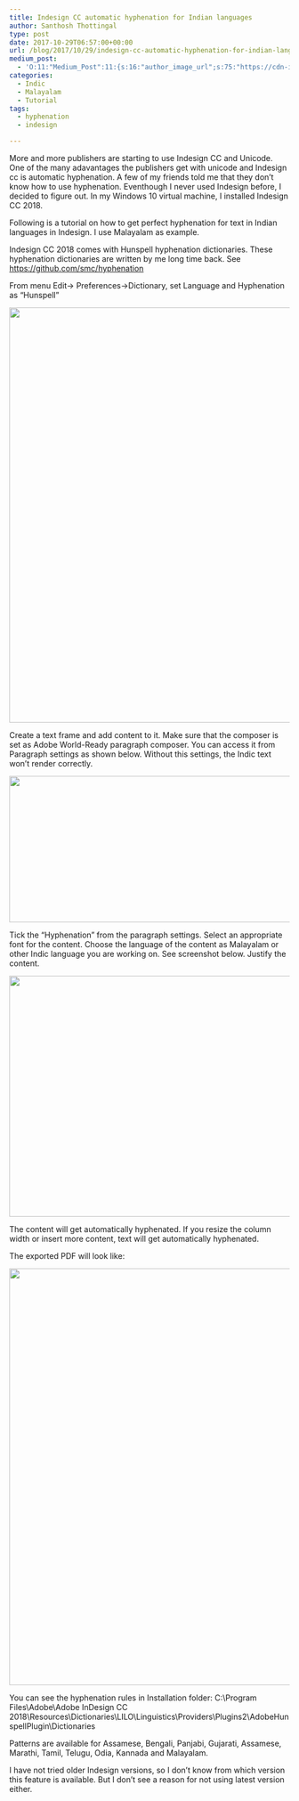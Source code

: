 ```yaml
---
title: Indesign CC automatic hyphenation for Indian languages
author: Santhosh Thottingal
type: post
date: 2017-10-29T06:57:00+00:00
url: /blog/2017/10/29/indesign-cc-automatic-hyphenation-for-indian-languages/
medium_post:
  - 'O:11:"Medium_Post":11:{s:16:"author_image_url";s:75:"https://cdn-images-1.medium.com/fit/c/200/200/1*As1EIgy-TLEcibTNPBApCQ.jpeg";s:10:"author_url";s:31:"https://medium.com/@sthottingal";s:11:"byline_name";N;s:12:"byline_email";N;s:10:"cross_link";s:2:"no";s:2:"id";s:12:"5f241c17be90";s:21:"follower_notification";s:3:"yes";s:7:"license";s:11:"cc-40-by-sa";s:14:"publication_id";s:2:"-1";s:6:"status";s:6:"public";s:3:"url";s:99:"https://medium.com/@sthottingal/indesign-cc-automatic-hyphenation-for-indian-languages-5f241c17be90";}'
categories:
  - Indic
  - Malayalam
  - Tutorial
tags:
  - hyphenation
  - indesign

---
```

More and more publishers are starting to use Indesign CC and Unicode. One of the many adavantages the publishers get with unicode and Indesign cc is automatic hyphenation. A few of my friends told me that they don&#8217;t know how to use hyphenation. Eventhough I never used Indesign before, I decided to figure out. In my Windows 10 virtual machine, I installed Indesign CC 2018.

Following is a tutorial on how to get perfect hyphenation for text in Indian languages in Indesign. I use Malayalam as example.

Indesign CC 2018 comes with Hunspell hyphenation dictionaries. These hyphenation dictionaries are written by me long time back. See <https://github.com/smc/hyphenation>

From menu Edit-> Preferences->Dictionary, set Language and Hyphenation as &#8220;Hunspell&#8221;

[<img class="aligncenter wp-image-1157 size-full" src="/wp-content/uploads/2017/10/Spectacle.C27633.png" alt="" width="748" height="746" srcset="/wp-content/uploads/2017/10/Spectacle.C27633.png 748w, /wp-content/uploads/2017/10/Spectacle.C27633-150x150.png 150w, /wp-content/uploads/2017/10/Spectacle.C27633-300x300.png 300w" sizes="(max-width: 748px) 100vw, 748px" />][1]

Create a text frame and add content to it. Make sure that the composer is set as Adobe World-Ready paragraph composer. You can access it from Paragraph settings as shown below. Without this settings, the Indic text won&#8217;t render correctly.

[<img class="aligncenter wp-image-1159 size-full" src="/wp-content/uploads/2017/10/Spectacle.A27633-1.png" alt="" width="617" height="263" srcset="/wp-content/uploads/2017/10/Spectacle.A27633-1.png 617w, /wp-content/uploads/2017/10/Spectacle.A27633-1-300x128.png 300w" sizes="(max-width: 617px) 100vw, 617px" />][2]

Tick the &#8220;Hyphenation&#8221; from the paragraph settings. Select an appropriate font for the content. Choose the language of the content as Malayalam or other Indic language you are working on. See screenshot below. Justify the content.

[<img class="aligncenter wp-image-1158 size-large" src="/wp-content/uploads/2017/10/Spectacle.A27633-1024x528.png" alt="" width="840" height="433" srcset="/wp-content/uploads/2017/10/Spectacle.A27633-1024x528.png 1024w, /wp-content/uploads/2017/10/Spectacle.A27633-300x155.png 300w, /wp-content/uploads/2017/10/Spectacle.A27633-768x396.png 768w, /wp-content/uploads/2017/10/Spectacle.A27633-1200x619.png 1200w, /wp-content/uploads/2017/10/Spectacle.A27633.png 1598w" sizes="(max-width: 840px) 100vw, 840px" />][3]

The content will get automatically hyphenated. If you resize the column width or insert more content, text will get automatically hyphenated.

The exported PDF will look like:

[<img class="aligncenter wp-image-1160 size-full" src="/wp-content/uploads/2017/10/Spectacle.s27633.png" alt="" width="544" height="749" srcset="/wp-content/uploads/2017/10/Spectacle.s27633.png 544w, /wp-content/uploads/2017/10/Spectacle.s27633-218x300.png 218w" sizes="(max-width: 544px) 100vw, 544px" />][4]

You can see the hyphenation rules in Installation folder: C:\Program Files\Adobe\Adobe InDesign CC 2018\Resources\Dictionaries\LILO\Linguistics\Providers\Plugins2\AdobeHunspellPlugin\Dictionaries

Patterns are available for Assamese, Bengali, Panjabi, Gujarati, Assamese, Marathi, Tamil, Telugu, Odia, Kannada and Malayalam.

I have not tried older Indesign versions, so I don&#8217;t know from which version this feature is available. But I don&#8217;t see a reason for not using latest version either.

 [1]: /wp-content/uploads/2017/10/Spectacle.C27633.png
 [2]: /wp-content/uploads/2017/10/Spectacle.A27633-1.png
 [3]: /wp-content/uploads/2017/10/Spectacle.A27633.png
 [4]: /wp-content/uploads/2017/10/Spectacle.s27633.png